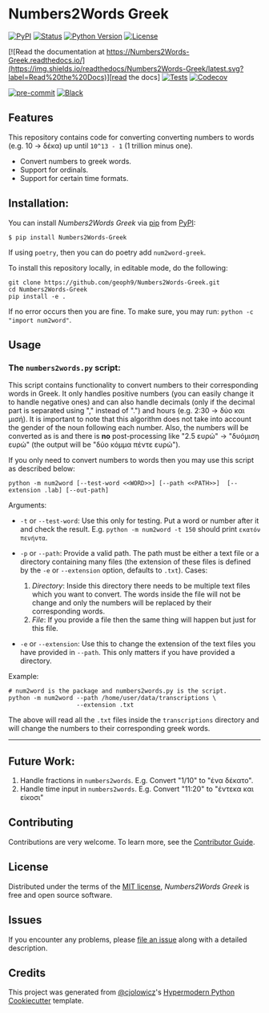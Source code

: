 # Numbers2Words Greek

[![PyPI](https://img.shields.io/pypi/v/Numbers2Words-Greek.svg)][pypi_]
[![Status](https://img.shields.io/pypi/status/Numbers2Words-Greek.svg)][status]
[![Python Version](https://img.shields.io/pypi/pyversions/Numbers2Words-Greek)][python version]
[![License](https://img.shields.io/pypi/l/Numbers2Words-Greek)][license]

[![Read the documentation at https://Numbers2Words-Greek.readthedocs.io/](https://img.shields.io/readthedocs/Numbers2Words-Greek/latest.svg?label=Read%20the%20Docs)][read the docs]
[![Tests](https://github.com/geoph9/Numbers2Words-Greek/workflows/Tests/badge.svg)][tests]
[![Codecov](https://codecov.io/gh/geoph9/Numbers2Words-Greek/branch/main/graph/badge.svg)][codecov]

[![pre-commit](https://img.shields.io/badge/pre--commit-enabled-brightgreen?logo=pre-commit&logoColor=white)][pre-commit]
[![Black](https://img.shields.io/badge/code%20style-black-000000.svg)][black]

[pypi_]: https://pypi.org/project/Numbers2Words-Greek/
[status]: https://pypi.org/project/Numbers2Words-Greek/
[python version]: https://pypi.org/project/Numbers2Words-Greek
[read the docs]: https://Numbers2Words-Greek.readthedocs.io/
[tests]: https://github.com/geoph9/Numbers2Words-Greek/actions?workflow=Tests
[codecov]: https://app.codecov.io/gh/geoph9/Numbers2Words-Greek
[pre-commit]: https://github.com/pre-commit/pre-commit
[black]: https://github.com/psf/black

## Features


This repository contains code for converting converting numbers 
to words (e.g. 10 -> δέκα) up until `10^13 - 1` (1 trillion minus one).

- Convert numbers to greek words.
- Support for ordinals.
- Support for certain time formats.

## Installation:


You can install _Numbers2Words Greek_ via [pip] from [PyPI]:

```console
$ pip install Numbers2Words-Greek
```

If using `poetry`, then you can do poetry add `num2word-greek`.

To install this repository locally, in editable mode, do the following:

```
git clone https://github.com/geoph9/Numbers2Words-Greek.git
cd Numbers2Words-Greek
pip install -e .
```

If no error occurs then you are fine. To make sure, you may run: 
`python -c "import num2word"`.

## Usage

### The `numbers2words.py` script:
This script contains functionality to convert numbers to their
corresponding words in Greek. It only handles positive numbers 
(you can easily change it to handle negative ones) and can also 
handle decimals (only if the decimal part is separated using "," 
instead of ".") and hours (e.g. 2:30 -> δύο και μισή). It is 
important to note that this algorithm does not take into account 
the gender of the noun following each number.
Also, the numbers will be converted as is and there is **no** 
post-processing like "2.5 ευρώ" -> "δυόμιση ευρώ" (the output 
will be "δύο κόμμα πέντε ευρώ").

If you only need to convert numbers to words then you may use this 
script as described below:

`python -m num2word [--test-word <<WORD>>] [--path <<PATH>>] 
[--extension .lab] [--out-path]`

Arguments:
- `-t` or `--test-word`: Use this only for testing. Put a word or 
number after it and check the result.
  E.g. `python -m num2word -t 150` should print `εκατόν πενήντα`.

- `-p` or `--path`: Provide a valid path. The path must be either a text file 
or a directory containing many files (the extension of these files is defined 
by the `-e` or `--extension` option, defaults to `.txt`). Cases:
    1. *Directory*: Inside this directory there needs to be multiple 
    text files which you want to convert. The words inside the file will 
    not be change and only the numbers will be replaced by their 
    corresponding words.
    2. *File*: If you provide a file then the same thing will happen but 
    just for this file.
- `-e` or `--extension`: Use this to change the extension of the text 
files you have provided in `--path`. This only matters if you have 
provided a directory. 

Example:

```
# num2word is the package and numbers2words.py is the script.
python -m num2word --path /home/user/data/transcriptions \
                   --extension .txt
```

The above will read all the `.txt` files inside the `transcriptions` 
directory and will change the numbers to their corresponding greek words.

---

## Future Work:

1. Handle fractions in `numbers2words`. E.g. Convert "1/10" to "ένα δέκατο".
2. Handle time input in `numbers2words`. E.g. Convert "11:20" to "έντεκα και είκοσι"


## Contributing

Contributions are very welcome.
To learn more, see the [Contributor Guide].

## License

Distributed under the terms of the [MIT license][license],
_Numbers2Words Greek_ is free and open source software.

## Issues

If you encounter any problems,
please [file an issue] along with a detailed description.

## Credits

This project was generated from [@cjolowicz]'s [Hypermodern Python Cookiecutter] template.

[@cjolowicz]: https://github.com/cjolowicz
[pypi]: https://pypi.org/
[hypermodern python cookiecutter]: https://github.com/cjolowicz/cookiecutter-hypermodern-python
[file an issue]: https://github.com/geoph9/Numbers2Words-Greek/issues
[pip]: https://pip.pypa.io/

<!-- github-only -->

[license]: https://github.com/geoph9/Numbers2Words-Greek/blob/main/LICENSE
[contributor guide]: https://github.com/geoph9/Numbers2Words-Greek/blob/main/CONTRIBUTING.md
[command-line reference]: https://Numbers2Words-Greek.readthedocs.io/en/latest/usage.html

